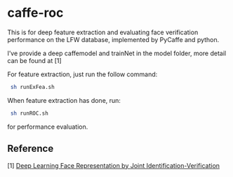 # caffe-roc

This is for deep feature extraction and evaluating face verification performance on the LFW database, implemented by PyCaffe and python. 

I’ve provide a deep caffemodel and trainNet in the model folder, more detail can be found at [1]

For feature extraction, just run the follow command:
```bash
 sh runExFea.sh

``` 

When feature extraction has done, run:

```bash
 sh runROC.sh

``` 



for performance evaluation.

## Reference
[1] [Deep Learning Face Representation by Joint  Identification-Verification](http://papers.nips.cc/paper/5416-deep-learning-face-representation-by-joint-identification-verification.pdf) 
